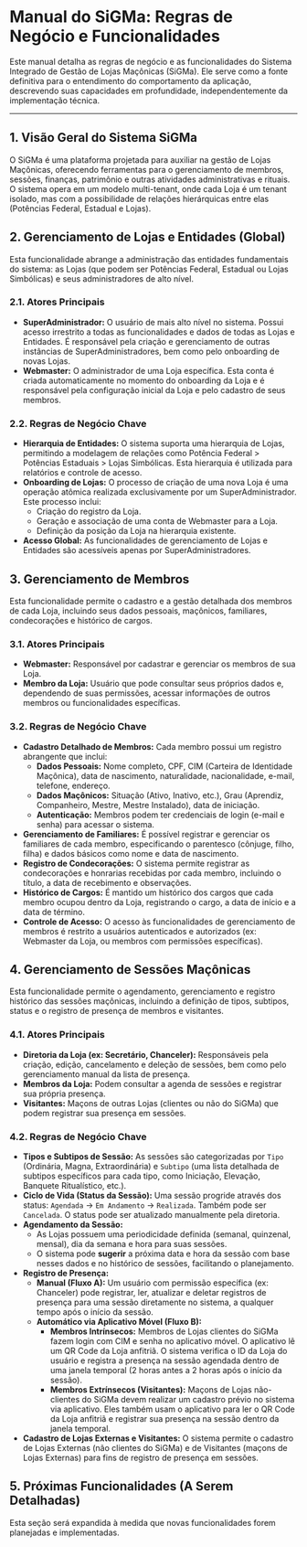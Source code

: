 # Manual do SiGMa: Regras de Negócio e Funcionalidades

Este manual detalha as regras de negócio e as funcionalidades do Sistema Integrado de Gestão de Lojas Maçônicas (SiGMa). Ele serve como a fonte definitiva para o entendimento do comportamento da aplicação, descrevendo suas capacidades em profundidade, independentemente da implementação técnica.

---

## 1. Visão Geral do Sistema SiGMa

O SiGMa é uma plataforma projetada para auxiliar na gestão de Lojas Maçônicas, oferecendo ferramentas para o gerenciamento de membros, sessões, finanças, patrimônio e outras atividades administrativas e rituais. O sistema opera em um modelo multi-tenant, onde cada Loja é um tenant isolado, mas com a possibilidade de relações hierárquicas entre elas (Potências Federal, Estadual e Lojas).

## 2. Gerenciamento de Lojas e Entidades (Global)

Esta funcionalidade abrange a administração das entidades fundamentais do sistema: as Lojas (que podem ser Potências Federal, Estadual ou Lojas Simbólicas) e seus administradores de alto nível.

### 2.1. Atores Principais

-   **SuperAdministrador:** O usuário de mais alto nível no sistema. Possui acesso irrestrito a todas as funcionalidades e dados de todas as Lojas e Entidades. É responsável pela criação e gerenciamento de outras instâncias de SuperAdministradores, bem como pelo onboarding de novas Lojas.
-   **Webmaster:** O administrador de uma Loja específica. Esta conta é criada automaticamente no momento do onboarding da Loja e é responsável pela configuração inicial da Loja e pelo cadastro de seus membros.

### 2.2. Regras de Negócio Chave

-   **Hierarquia de Entidades:** O sistema suporta uma hierarquia de Lojas, permitindo a modelagem de relações como Potência Federal > Potências Estaduais > Lojas Simbólicas. Esta hierarquia é utilizada para relatórios e controle de acesso.
-   **Onboarding de Lojas:** O processo de criação de uma nova Loja é uma operação atômica realizada exclusivamente por um SuperAdministrador. Este processo inclui:
    -   Criação do registro da Loja.
    -   Geração e associação de uma conta de Webmaster para a Loja.
    -   Definição da posição da Loja na hierarquia existente.
-   **Acesso Global:** As funcionalidades de gerenciamento de Lojas e Entidades são acessíveis apenas por SuperAdministradores.

## 3. Gerenciamento de Membros

Esta funcionalidade permite o cadastro e a gestão detalhada dos membros de cada Loja, incluindo seus dados pessoais, maçônicos, familiares, condecorações e histórico de cargos.

### 3.1. Atores Principais

-   **Webmaster:** Responsável por cadastrar e gerenciar os membros de sua Loja.
-   **Membro da Loja:** Usuário que pode consultar seus próprios dados e, dependendo de suas permissões, acessar informações de outros membros ou funcionalidades específicas.

### 3.2. Regras de Negócio Chave

-   **Cadastro Detalhado de Membros:** Cada membro possui um registro abrangente que inclui:
    -   **Dados Pessoais:** Nome completo, CPF, CIM (Carteira de Identidade Maçônica), data de nascimento, naturalidade, nacionalidade, e-mail, telefone, endereço.
    -   **Dados Maçônicos:** Situação (Ativo, Inativo, etc.), Grau (Aprendiz, Companheiro, Mestre, Mestre Instalado), data de iniciação.
    -   **Autenticação:** Membros podem ter credenciais de login (e-mail e senha) para acessar o sistema.
-   **Gerenciamento de Familiares:** É possível registrar e gerenciar os familiares de cada membro, especificando o parentesco (cônjuge, filho, filha) e dados básicos como nome e data de nascimento.
-   **Registro de Condecorações:** O sistema permite registrar as condecorações e honrarias recebidas por cada membro, incluindo o título, a data de recebimento e observações.
-   **Histórico de Cargos:** É mantido um histórico dos cargos que cada membro ocupou dentro da Loja, registrando o cargo, a data de início e a data de término.
-   **Controle de Acesso:** O acesso às funcionalidades de gerenciamento de membros é restrito a usuários autenticados e autorizados (ex: Webmaster da Loja, ou membros com permissões específicas).

## 4. Gerenciamento de Sessões Maçônicas

Esta funcionalidade permite o agendamento, gerenciamento e registro histórico das sessões maçônicas, incluindo a definição de tipos, subtipos, status e o registro de presença de membros e visitantes.

### 4.1. Atores Principais

-   **Diretoria da Loja (ex: Secretário, Chanceler):** Responsáveis pela criação, edição, cancelamento e deleção de sessões, bem como pelo gerenciamento manual da lista de presença.
-   **Membros da Loja:** Podem consultar a agenda de sessões e registrar sua própria presença.
-   **Visitantes:** Maçons de outras Lojas (clientes ou não do SiGMa) que podem registrar sua presença em sessões.

### 4.2. Regras de Negócio Chave

-   **Tipos e Subtipos de Sessão:** As sessões são categorizadas por `Tipo` (Ordinária, Magna, Extraordinária) e `Subtipo` (uma lista detalhada de subtipos específicos para cada tipo, como Iniciação, Elevação, Banquete Ritualístico, etc.).
-   **Ciclo de Vida (Status da Sessão):** Uma sessão progride através dos status: `Agendada` -> `Em Andamento` -> `Realizada`. Também pode ser `Cancelada`. O status pode ser atualizado manualmente pela diretoria.
-   **Agendamento da Sessão:**
    -   As Lojas possuem uma periodicidade definida (semanal, quinzenal, mensal), dia da semana e hora para suas sessões.
    -   O sistema pode **sugerir** a próxima data e hora da sessão com base nesses dados e no histórico de sessões, facilitando o planejamento.
-   **Registro de Presença:**
    -   **Manual (Fluxo A):** Um usuário com permissão específica (ex: Chanceler) pode registrar, ler, atualizar e deletar registros de presença para uma sessão diretamente no sistema, a qualquer tempo após o início da sessão.
    -   **Automático via Aplicativo Móvel (Fluxo B):**
        -   **Membros Intrínsecos:** Membros de Lojas clientes do SiGMa fazem login com CIM e senha no aplicativo móvel. O aplicativo lê um QR Code da Loja anfitriã. O sistema verifica o ID da Loja do usuário e registra a presença na sessão agendada dentro de uma janela temporal (2 horas antes a 2 horas após o início da sessão).
        -   **Membros Extrínsecos (Visitantes):** Maçons de Lojas não-clientes do SiGMa devem realizar um cadastro prévio no sistema via aplicativo. Eles também usam o aplicativo para ler o QR Code da Loja anfitriã e registrar sua presença na sessão dentro da janela temporal.
-   **Cadastro de Lojas Externas e Visitantes:** O sistema permite o cadastro de Lojas Externas (não clientes do SiGMa) e de Visitantes (maçons de Lojas Externas) para fins de registro de presença em sessões.

## 5. Próximas Funcionalidades (A Serem Detalhadas)

Esta seção será expandida à medida que novas funcionalidades forem planejadas e implementadas.
